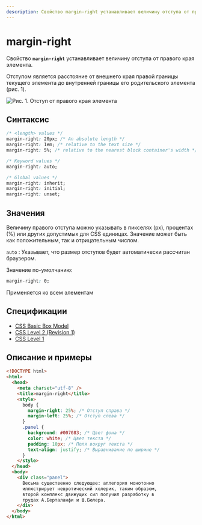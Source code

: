 ```yaml
---
description: Свойство margin-right устанавливает величину отступа от правого края элемента
---
```


# margin-right

Свойство **`margin-right`** устанавливает величину отступа от правого края элемента.

Отступом является расстояние от внешнего края правой границы текущего элемента до внутренней границы его родительского элемента (рис. 1).

![Рис. 1. Отступ от правого края элемента](css_margin-right_1.png)

## Синтаксис

```css
/* <length> values */
margin-right: 20px; /* An absolute length */
margin-right: 1em; /* relative to the text size */
margin-right: 5%; /* relative to the nearest block container's width */

/* Keyword values */
margin-right: auto;

/* Global values */
margin-right: inherit;
margin-right: initial;
margin-right: unset;
```

## Значения

Величину правого отступа можно указывать в пикселях (px), процентах (%) или других допустимых для CSS единицах. Значение может быть как положительным, так и отрицательным числом.

`auto`
: Указывает, что размер отступов будет автоматически рассчитан браузером.

Значение по-умолчанию:

```css
margin-right: 0;
```

Применяется ко всем элементам

## Спецификации

- [CSS Basic Box Model](http://dev.w3.org/csswg/css3-box/#margin)
- [CSS Level 2 (Revision 1)](http://www.w3.org/TR/CSS2/box.html#margin-properties)
- [CSS Level 1](http://www.w3.org/TR/CSS1/#margin-right)

## Описание и примеры

```html
<!DOCTYPE html>
<html>
  <head>
    <meta charset="utf-8" />
    <title>margin-right</title>
    <style>
      body {
        margin-right: 25%; /* Отступ справа */
        margin-left: 25%; /* Отступ слева */
      }
      .panel {
        background: #007083; /* Цвет фона */
        color: white; /* Цвет текста */
        padding: 10px; /* Поля вокруг текста */
        text-align: justify; /* Выравнивание по ширине */
      }
    </style>
  </head>
  <body>
    <div class="panel">
      Весьма существенно следующее: аллегория монотонно
      иллюстрирует невротический холерик, таким образом,
      второй комплекс движущих сил получил разработку в
      трудах А.Берталанфи и Ш.Бюлера.
    </div>
  </body>
</html>
```
